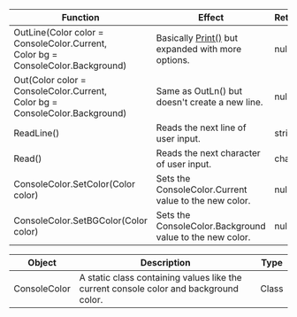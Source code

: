 | Function		| Effect	| Returns	|
| --------			| --------- | --------- 	|
| OutLine(Color color = ConsoleColor.Current, <br>Color bg = ConsoleColor.Background)		| Basically [Print()](https://github.com/Goreeeo/AshLanguageSpec/blob/main/README.md#builtin-methods) but expanded with more options.	| null	|
| Out(Color color = ConsoleColor.Current, <br>Color bg = ConsoleColor.Background) 	| Same as OutLn() but doesn't create a new line. 	| null	|
| ReadLine()	| Reads the next line of user input.	| string	|
| Read() 			| Reads the next character of user input.	| char	|
| ConsoleColor.SetColor(Color color) 	| Sets the ConsoleColor.Current value to the new color.	| null	|
| ConsoleColor.SetBGColor(Color color)	| Sets the ConsoleColor.Background value to the new color.	| null	|

| Object	| Description	| Type |
| --------- | --------- | --------- |
| ConsoleColor	| A static class containing values like the current console color and background color.	| Class 	|
